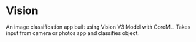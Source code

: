 # Vision
An image classification app built using Vision V3 Model with CoreML. Takes input from camera or photos app and classifies object. 
